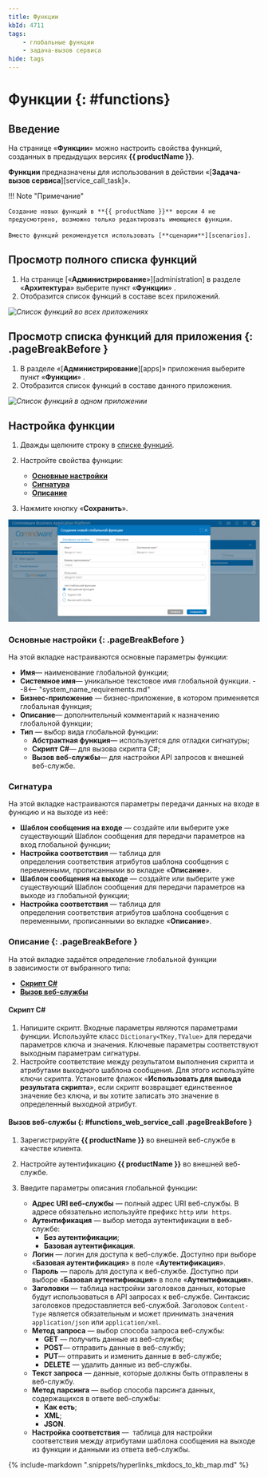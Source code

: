 ```yaml
---
title: Функции
kbId: 4711
tags:
    - глобальные функции
    - задача-вызов сервиса
hide: tags
---
```


# Функции {: #functions}

## Введение

На странице «**Функции**» можно настроить свойства функций, созданных в предыдущих версиях **{{ productName }}**.

**Функции** предназначены для использования в действии «[**Задача-вызов сервиса**][service_call_task]».

!!! Note "Примечание"

    Создание новых функций в **{{ productName }}** версии 4 не предусмотрено, возможно только редактировать имеющиеся функции.

    Вместо функций рекомендуется использовать [**сценарии**][scenarios].

## Просмотр полного списка функций

1. На странице [«**Администрирование**»][administration] в разделе «**Архитектура**» выберите пункт «**Функции**» <i class="fa-light fa-lambda">‌</i>.
2. Отобразится список функций в составе всех приложений.

_![Список функций во всех приложениях](img/functions_page.png)_

## Просмотр списка функций для приложения {: .pageBreakBefore }

1. В разделе «[**Администрирование**][apps]» приложения выберите пункт «**Функции**» <i class="fa-light fa-lambda">‌</i>.
2. Отобразится список функций в составе данного приложения.

_![Список функций в одном приложении](img/functions_business_app_page.png)_

## Настройка функции

1. Дважды щелкните строку в [списке функций](#просмотр-полного-списка-функций).
2. Настройте свойства функции:

    - [**Основные настройки**](#основные-настройки)
    - [**Сигнатура**](#сигнатура)
    - [**Описание**](#описание)

3. Нажмите кнопку «**Сохранить**».

_![Настройка глобальной функции](img/functions_create.png)_

### Основные настройки {: .pageBreakBefore }

На этой вкладке настраиваются основные параметры функции:

- **Имя**— наименование глобальной функции;
- **Системное имя**— уникальное текстовое имя глобальной функции.
--8<-- "system_name_requirements.md"
- **Бизнес-приложение** — бизнес-приложение, в котором применяется глобальная функция;
- **Описание**— дополнительный комментарий к назначению глобальной функции;
- **Тип** — выбор вида глобальной функции:
    - **Абстрактная функция**— используется для отладки сигнатуры;
    - **Скрипт C#**— для вызова скрипта C#;
    - **Вызов веб-службы**— для настройки API запросов к внешней веб-службе.

### Сигнатура

На этой вкладке настраиваются параметры передачи данных на входе в функцию и на выходе из неё:

- **Шаблон сообщения на входе** — создайте или выберите уже существующий Шаблон сообщения для передачи параметров на вход глобальной функции;
- **Настройка соответствия** — таблица для определения соответствия атрибутов шаблона сообщения с переменными, прописанными во вкладке «**Описание**».
- **Шаблон сообщения на выходе** — создайте или выберите уже существующий Шаблон сообщения для передачи параметров на выходе из глобальной функции;
- **Настройка соответствия** — таблица для определения соответствия атрибутов шаблона сообщения с переменными, прописанными во вкладке «**Описание**».

### Описание  {: .pageBreakBefore }

На этой вкладке задаётся определение глобальной функции в зависимости от выбранного типа:

- **[Скрипт C#](#скрипт-c)**
- **[Вызов веб-службы](#functions_web_service_call)**

#### Скрипт C#

1. Напишите скрипт. Входные параметры являются параметрами функции. Используйте класс `Dictionary<TKey,TValue>` для передачи параметров ключа и значения. Ключевые параметры соответствуют выходным параметрам сигнатуры.
2. Настройте соответствие между результатом выполнения скрипта и атрибутами выходного шаблона сообщения. Для этого используйте ключи скрипта. Установите флажок «**Использовать для вывода результата скрипта**», если скрипт возвращает единственное значение без ключа, и вы хотите записать это значение в определенный выходной атрибут.

#### Вызов веб-службы {: #functions_web_service_call  .pageBreakBefore }

1. Зарегистрируйте **{{ productName }}** во внешней веб-службе в качестве клиента.
2. Настройте аутентификацию **{{ productName }}** во внешней веб-службе.
3. Введите параметры описания глобальной функции:

    - **Адрес URI веб-службы**  — полный адрес URI веб-службы. В адресе обязательно используйте префикс `http` или  `https`.
    - **Аутентификация**  — выбор метода аутентификации в веб-службе:
        - **Без аутентификации**;
        - **Базовая аутентификация**.
    - **Логин** — логин для доступа к веб-службе. Доступно при выборе «**Базовая аутентификация**» в поле «**Аутентификация**».
    - **Пароль** — пароль для доступа к веб-службе. Доступно при выборе «**Базовая аутентификация**» в поле «**Аутентификация**».
    - **Заголовки**  — таблица настройки заголовков данных, которые будут использоваться в API запросах к веб-службе. Синтаксис заголовков предоставляется веб-службой. Заголовок `Content-Type` является обязательным и может принимать значения `application/json` или `application/xml`.
    - **Метод запроса** — выбор способа запроса веб-службы:
        - **GET** — получить данные из веб-службы;
        - **POST**— отправить данные в веб-службу;
        - **PUT**— отправить и изменить данные в веб-службе;
        - **DELETE** — удалить данные из веб-службы.
    - **Текст запроса** — данные, которые должны быть отправлены в веб-службу.
    - **Метод парсинга** — выбор способа парсинга данных, содержащихся в ответе веб-службы:
        - **Как есть**;
        - **XML**;
        - **JSON**.
    - **Настройка соответствия** —  таблица для настройки соответствия между атрибутами шаблона сообщения на выходе из функции и данными из ответа веб-службы.

{% include-markdown ".snippets/hyperlinks_mkdocs_to_kb_map.md" %}
